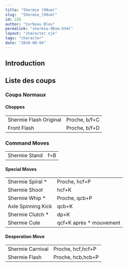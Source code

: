 ```yaml
---
title: "Shermie (98um)"
slug:  "Shermie_(98um)"
id: 226
author: "Corbeau Bleu"
permalink: "shermie-98um.html"
layout: "character.njk"
tags: "character"
date: "2010-08-04"
---
```


## Introduction

## Liste des coups

### Coups Normaux

#### Choppes

|                        |               |
|------------------------|---------------|
| Shermie Flash Original | Proche, b/f+C |
| Front Flash            | Proche, b/f+D |

### Command Moves

|               |     |
|---------------|-----|
| Shermie Stand | f+B |

#### Special Moves

|                    |                          |
|--------------------|--------------------------|
| Shermie Spiral \*  | Proche, hcf+P            |
| Shermie Shoot      | hcf+K                    |
| Shermie Whip \*    | Proche, qcb+P            |
| Axle Spinning Kick | qcb+K                    |
| Shermie Clutch \*  | dp+K                     |
| Shermie Cute       | qcf+K après \* mouvement |

#### Desperation Move

|                  |                   |
|------------------|-------------------|
| Shermie Carnival | Proche, hcf,hcf+P |
| Shermie Flash    | Proche, hcb,hcb+P |
